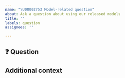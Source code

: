 ```yaml
---
name: "\U00002753 Model-related question"
about: Ask a question about using our released models
title: ''
labels: question
assignees: ''

---
```


<!-- Please check for related question (both open and closed) before filing this question. -->

## ❓ Question
<!-- A clear and concise description of the question -->

## Additional context

<!-- Add any other context or screenshots about the feature request here. -->
